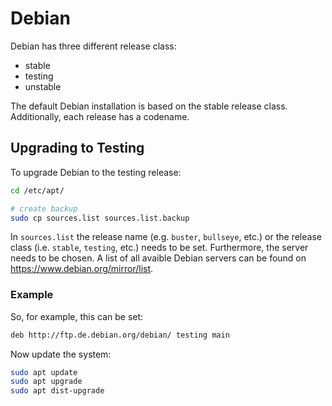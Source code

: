 # Debian

Debian has three different release class:

- stable
- testing
- unstable

The default Debian installation is based on the stable release class.
Additionally, each release has a codename.

## Upgrading to Testing

To upgrade Debian to the testing release:

```sh
cd /etc/apt/

# create backup
sudo cp sources.list sources.list.backup
```

In `sources.list` the release name (e.g. `buster`, `bullseye`, etc.) or the release class (i.e. `stable`, `testing`, etc.) needs to be set.
Furthermore, the server needs to be chosen.
A list of all avaible Debian servers can be found on <https://www.debian.org/mirror/list>.

### Example

So, for example, this can be set:

```sh
deb http://ftp.de.debian.org/debian/ testing main
```

Now update the system:

```sh
sudo apt update
sudo apt upgrade
sudo apt dist-upgrade
```
